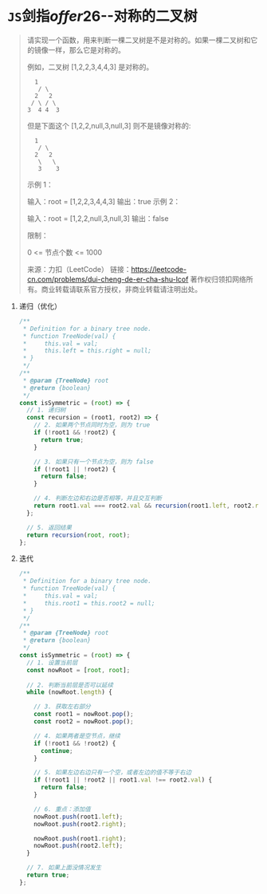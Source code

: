 # `JS`剑指*offer*26--对称的二叉树

> 请实现一个函数，用来判断一棵二叉树是不是对称的。如果一棵二叉树和它的镜像一样，那么它是对称的。
>
> 例如，二叉树 [1,2,2,3,4,4,3] 是对称的。
>
>     	1
>        / \
>       2   2
>      / \ / \
>     3  4 4  3
>
> 但是下面这个 [1,2,2,null,3,null,3] 则不是镜像对称的:
>
>     	1
>        / \
>       2   2
>        \   \
>        3    3
> 示例 1：
>
> 输入：root = [1,2,2,3,4,4,3]
> 输出：true
> 示例 2：
>
> 输入：root = [1,2,2,null,3,null,3]
> 输出：false
>
>
> 限制：
>
> 0 <= 节点个数 <= 1000
>
> 来源：力扣（LeetCode）
> 链接：https://leetcode-cn.com/problems/dui-cheng-de-er-cha-shu-lcof
> 著作权归领扣网络所有。商业转载请联系官方授权，非商业转载请注明出处。

1. 递归（优化）

   ```js
   /**
    * Definition for a binary tree node.
    * function TreeNode(val) {
    *     this.val = val;
    *     this.left = this.right = null;
    * }
    */
   /**
    * @param {TreeNode} root
    * @return {boolean}
    */
   const isSymmetric = (root) => {
     // 1. 递归树
     const recursion = (root1, root2) => {
       // 2. 如果两个节点同时为空，则为 true
       if (!root1 && !root2) {
         return true;
       }
   
       // 3. 如果只有一个节点为空，则为 false
       if (!root1 || !root2) {
         return false;
       }
   
       // 4. 判断左边和右边是否相等，并且交互判断
       return root1.val === root2.val && recursion(root1.left, root2.right) && recursion(root1.right, root2.left);
     };
   
     // 5. 返回结果
     return recursion(root, root);
   };
   ```

2. 迭代

   ```js
   /**
    * Definition for a binary tree node.
    * function TreeNode(val) {
    *     this.val = val;
    *     this.root1 = this.root2 = null;
    * }
    */
   /**
    * @param {TreeNode} root
    * @return {boolean}
    */
   const isSymmetric = (root) => {
     // 1. 设置当前层
     const nowRoot = [root, root];
     
     // 2. 判断当前层是否可以延续
     while (nowRoot.length) {
   
       // 3. 获取左右部分
       const root1 = nowRoot.pop();
       const root2 = nowRoot.pop();
   
       // 4. 如果两者是空节点，继续
       if (!root1 && !root2) {
         continue;
       }
   
       // 5. 如果左边右边只有一个空，或者左边的值不等于右边
       if (!root1 || !root2 || root1.val !== root2.val) {
         return false;
       }
   
       // 6. 重点：添加值
       nowRoot.push(root1.left);
       nowRoot.push(root2.right);
   
       nowRoot.push(root1.right);
       nowRoot.push(root2.left);
     }
   
     // 7. 如果上面没情况发生
     return true;
   };
   ```

   

   